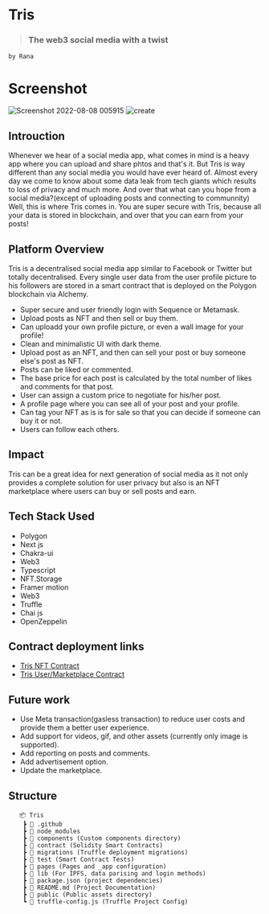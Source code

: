 # Tris
>### The web3 social media with a twist

`by Rana`

# Screenshot

![Screenshot 2022-08-08 005915](https://user-images.githubusercontent.com/86058409/183308843-1fd6a56c-d905-440c-aa82-a7893ea53d64.png)
![create](https://user-images.githubusercontent.com/86058409/183309299-d05b273c-c856-4526-9124-7dc82975f644.png)


## Introuction

Whenever we hear of a social media app, what comes in mind is a heavy app where you can upload and share phtos and  that's it. But Tris is way different than any social media you would have ever heard of.
Almost every day we come to know about some data leak from tech giants which results to loss of privacy and much more. And over that what can you hope from a social media?(except of uploading posts and connecting to communnity) Well, this is where Tris comes in. You are super secure with Tris, because all your data is stored in blockchain, and over that you can earn from your posts!

## Platform Overview

Tris is a decentralised social media app similar to Facebook or Twitter but totally decentralised. Every single user data from the user profile picture to his followers are stored in a smart contract that is deployed on the Polygon blockchain via Alchemy. 

- Super secure and user friendly login with Sequence or Metamask.
- Upload posts as NFT and then sell or buy them. 
- Can uploadd your own profile picture, or even a wall image for your profile!
- Clean and minimalistic UI with dark theme.
- Upload post as an NFT, and then can sell your post or buy someone else's post as NFT.
- Posts can be liked or commented. 
- The base price for each post is calculated by the total number of likes and comments for that post. 
- User can assign a custom price to negotiate for his/her post.
- A profile page where you can see all of your post and your profile. 
- Can tag your NFT as is is for sale so that you can decide if someone can buy it or not.
- Users can follow each others.

## Impact 

Tris can be a great idea for next generation of social media as it not only  provides a complete solution for user privacy but also is an NFT marketplace where users can buy or sell posts and earn. 


## Tech Stack Used

- Polygon 
- Next js
- Chakra-ui
- Web3
- Typescript
- NFT.Storage
- Framer motion
- Web3
- Truffle
- Chai js
- OpenZeppelin

## Contract deployment links
- [Tris NFT Contract](https://mumbai.polygonscan.com/address/0x46C98595a9D8C83dfE6dfF11A0F6b47bEb7Fe7aD)
- [Tris User/Marketplace Contract](https://mumbai.polygonscan.com/address/0x9FD8476bC9D4D7A7eb3F8E99162B0f49424672b5)

## Future work

- Use Meta transaction(gasless transaction) to reduce user costs and provide them a better user experience.
- Add support for videos, gif, and other assets (currently only image is supported).
- Add reporting on posts and comments.
- Add advertisement option.
- Update the marketplace. 

## Structure

 ```
    📦 Tris
     ┣ 📂 .github
     ┣ 📂 node_modules
     ┣ 📜 components (Custom components directory)
     ┣ 📂 contract (Solidity Smart Contracts)
     ┣ 📂 migrations (Truffle deployment migrations)
     ┣ 📂 test (Smart Contract Tests)
     ┣ 📂 pages (Pages and _app configuration)
     ┣ 📜 lib (For IPFS, data parising and login methods)
     ┣ 📜 package.json (project dependencies)
     ┣ 📜 README.md (Project Documentation)
     ┣ 📜 public (Public assets directory)
     ┗ 📜 truffle-config.js (Truffle Project Config)
 ```
